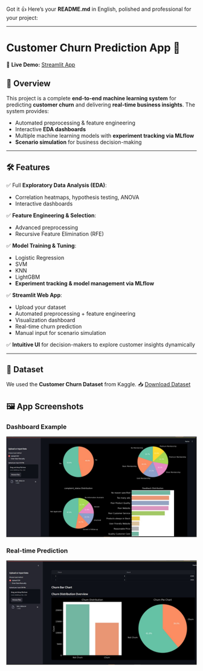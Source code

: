 Got it 👍 Here’s your **README.md** in English, polished and professional for your project:

---

# Customer Churn Prediction App 🚀

🔗 **Live Demo:** [Streamlit App](https://customer-churn-h3k4phfarha9liremwpswp.streamlit.app/)

## 📌 Overview

This project is a complete **end-to-end machine learning system** for predicting **customer churn** and delivering **real-time business insights**.
The system provides:

* Automated preprocessing & feature engineering
* Interactive **EDA dashboards**
* Multiple machine learning models with **experiment tracking via MLflow**
* **Scenario simulation** for business decision-making

---

## 🛠️ Features

✅ Full **Exploratory Data Analysis (EDA)**:

* Correlation heatmaps, hypothesis testing, ANOVA
* Interactive dashboards

✅ **Feature Engineering & Selection**:

* Advanced preprocessing
* Recursive Feature Elimination (RFE)

✅ **Model Training & Tuning**:

* Logistic Regression
* SVM
* KNN
* LightGBM
* **Experiment tracking & model management via MLflow**

✅ **Streamlit Web App**:

* Upload your dataset
* Automated preprocessing + feature engineering
* Visualization dashboard
* Real-time churn prediction
* Manual input for scenario simulation

✅ **Intuitive UI** for decision-makers to explore customer insights dynamically

---

## 📂 Dataset

We used the **Customer Churn Dataset** from Kaggle.
📥 [Download Dataset](https://huggingface.co/datasets/d0r1h/customer_churn/tree/main)



## 🖼️ App Screenshots

### Dashboard Example  
![visualization](images/img1_churn.jpg)  

### Real-time Prediction  
![Prediction](images/img2churn.jpg)  
